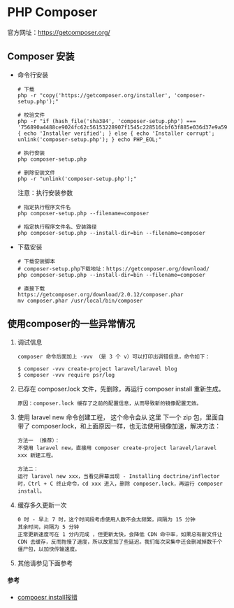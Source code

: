 
# PHP Composer

官方网址：https://getcomposer.org/

## Composer 安装
* 命令行安装
    ```
    # 下载
    php -r "copy('https://getcomposer.org/installer', 'composer-setup.php');"
    
    # 校验文件
    php -r "if (hash_file('sha384', 'composer-setup.php') === '756890a4488ce9024fc62c56153228907f1545c228516cbf63f885e036d37e9a59d27d63f46af1d4d07ee0f76181c7d3') { echo 'Installer verified'; } else { echo 'Installer corrupt'; unlink('composer-setup.php'); } echo PHP_EOL;"
    
    # 执行安装
    php composer-setup.php
    
    # 删除安装文件
    php -r "unlink('composer-setup.php');"
    ```
    
    注意：执行安装参数
    ```
    # 指定执行程序文件名
    php composer-setup.php --filename=composer
    
    # 指定执行程序文件名、安装路径
    php composer-setup.php --install-dir=bin --filename=composer
    ```

* 下载安装
    ```
    # 下载安装脚本
    # composer-setup.php下载地址：https://getcomposer.org/download/
    php composer-setup.php --install-dir=bin --filename=composer
    
    # 直接下载
    https://getcomposer.org/download/2.0.12/composer.phar
    mv composer.phar /usr/local/bin/composer
    ```

## 使用composer的一些异常情况
1. 调试信息
    ```
    composer 命令后面加上 -vvv （是 3 个 v）可以打印出调错信息，命令如下：
    
    $ composer -vvv create-project laravel/laravel blog
    $ composer -vvv require psr/log
    ```

2. 已存在 composer.lock 文件，先删除，再运行 composer install 重新生成。
    ```
    原因：composer.lock 缓存了之前的配置信息，从而导致新的镜像配置无效。
    ```

3. 使用 laravel new 命令创建工程， 这个命令会从 这里 下一个 zip 包，里面自带了 composer.lock，和上面原因一样，也无法使用镜像加速，解决方法：
    ```
    方法一 （推荐）：
    不使用 laravel new，直接用 composer create-project laravel/laravel xxx 新建工程。
    
    方法二：
    运行 laravel new xxx，当看见屏幕出现 - Installing doctrine/inflector 时，Ctrl + C 终止命令，cd xxx 进入，删除 composer.lock，再运行 composer install。
    ```

4. 缓存多久更新一次
    ```
    0 时 - 早上 7 时，这个时间段考虑使用人数不会太频繁，间隔为 15 分钟
    其余时间，间隔为 5 分钟
    正常更新速度可在 1 分内完成 ，但更新太快，会降低 CDN 命中率，如果总有新文件让 CDN 去缓存，反而拖慢了速度，所以故意加了些延迟。我们每次采集中还会删减掉数千个僵尸包，以加快传输速度。
    ```

5. 其他请参见下面参考

#### 参考
* [compoesr install报错](https://www.cnblogs.com/trblog/p/13260089.html)
